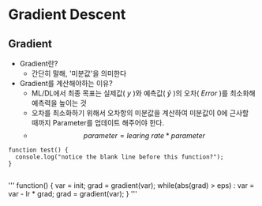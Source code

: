 # Gradient Descent

## Gradient
- Gradient란? 
  - 간단히 말해, '미분값'을 의미한다
- Gradient를 계산해야하는 이유?
  - ML/DL에서 최종 목표는 실제값( $y$ )와 예측값( $\hat{y}$ )의 오차( $Error$ )를 최소화해 예측력을 높이는 것
  - 오차를 최소화하기 위해서 오차항의 미분값을 계산하여 미분값이 0에 근사할 때까지 Parameter를 업데이트 해주어야 한다.   
  - $$parameter = learing\ rate * parameter$$

```
function test() {
  console.log("notice the blank line before this function?");
}


```

  '''
  function()  {
  var = init;
  grad = gradient(var);
  while(abs(grad) > eps) : 
    var = var - lr * grad;
    grad = gradient(var);
  }
  '''


